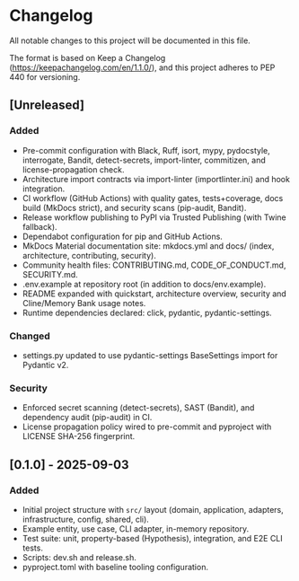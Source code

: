 # Changelog

All notable changes to this project will be documented in this file.

The format is based on Keep a Changelog (https://keepachangelog.com/en/1.1.0/), 
and this project adheres to PEP 440 for versioning.

## [Unreleased]

### Added
- Pre-commit configuration with Black, Ruff, isort, mypy, pydocstyle, interrogate, Bandit, detect-secrets, import-linter, commitizen, and license-propagation check.
- Architecture import contracts via import-linter (importlinter.ini) and hook integration.
- CI workflow (GitHub Actions) with quality gates, tests+coverage, docs build (MkDocs strict), and security scans (pip-audit, Bandit).
- Release workflow publishing to PyPI via Trusted Publishing (with Twine fallback).
- Dependabot configuration for pip and GitHub Actions.
- MkDocs Material documentation site: mkdocs.yml and docs/ (index, architecture, contributing, security).
- Community health files: CONTRIBUTING.md, CODE_OF_CONDUCT.md, SECURITY.md.
- .env.example at repository root (in addition to docs/env.example).
- README expanded with quickstart, architecture overview, security and Cline/Memory Bank usage notes.
- Runtime dependencies declared: click, pydantic, pydantic-settings.

### Changed
- settings.py updated to use pydantic-settings BaseSettings import for Pydantic v2.

### Security
- Enforced secret scanning (detect-secrets), SAST (Bandit), and dependency audit (pip-audit) in CI.
- License propagation policy wired to pre-commit and pyproject with LICENSE SHA-256 fingerprint.

## [0.1.0] - 2025-09-03
### Added
- Initial project structure with `src/` layout (domain, application, adapters, infrastructure, config, shared, cli).
- Example entity, use case, CLI adapter, in-memory repository.
- Test suite: unit, property-based (Hypothesis), integration, and E2E CLI tests.
- Scripts: dev.sh and release.sh.
- pyproject.toml with baseline tooling configuration.
